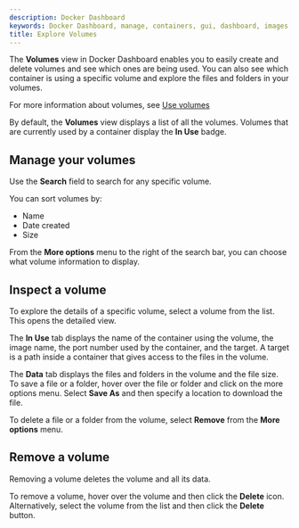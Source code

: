 ```yaml
---
description: Docker Dashboard
keywords: Docker Dashboard, manage, containers, gui, dashboard, images, user manual
title: Explore Volumes
---
```


The **Volumes** view in Docker Dashboard enables you to easily create and delete volumes and see which ones are being used. You can also see which container is using a specific volume and explore the files and folders in your volumes.

For more information about volumes, see [Use volumes](../../storage/volumes.md)

By default, the **Volumes** view displays a list of all the volumes. Volumes that are currently used by a container display the **In Use** badge.

## Manage your volumes

Use the **Search** field to search for any specific volume. 

You can sort volumes by:
- Name
- Date created
- Size

From the **More options** menu to the right of the search bar, you can choose what volume information to display.

## Inspect a volume

To explore the details of a specific volume, select a volume from the list. This opens the detailed view.

The **In Use** tab displays the name of the container using the volume, the image name, the port number used by the container, and the target. A target is a path inside a container that gives access to the files in the volume.

The **Data** tab displays the files and folders in the volume and the file size. To save a file or a folder, hover over the file or folder and click on the more options menu. Select **Save As** and then specify a location to download the file.

To delete a file or a folder from the volume, select **Remove** from the **More options** menu.

## Remove a volume

Removing a volume deletes the volume and all its data. 

To remove a volume, hover over the volume and then click the **Delete** icon. Alternatively, select the volume from the list and then click the **Delete** button.
